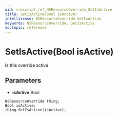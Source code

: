 ```yaml
---
uid: crmscript_ref_NSResourceOverride_SetIsActive
title: SetIsActive(Bool isActive)
intellisense: NSResourceOverride.SetIsActive
keywords: NSResourceOverride, GetIsActive
so.topic: reference
---
```


# SetIsActive(Bool isActive)

Is this override active

## Parameters

* **isActive** Bool

```crmscript
NSResourceOverride thing;
Bool isActive;
thing.SetIsActive(isActive);
```

